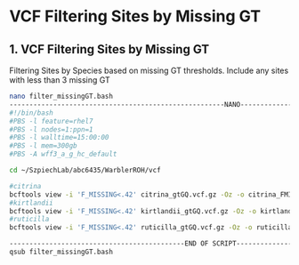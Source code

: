 
# VCF Filtering Sites by Missing GT
## 1.  VCF Filtering Sites by Missing GT
Filtering Sites by Species based on missing GT thresholds. Include any sites with less than 3 missing GT

```bash 
nano filter_missingGT.bash
------------------------------------------------------NANO------------------------------------------------
#!/bin/bash
#PBS -l feature=rhel7
#PBS -l nodes=1:ppn=1
#PBS -l walltime=15:00:00
#PBS -l mem=300gb
#PBS -A wff3_a_g_hc_default

cd ~/SzpiechLab/abc6435/WarblerROH/vcf

#citrina
bcftools view -i 'F_MISSING<.42' citrina_gtGQ.vcf.gz -Oz -o citrina_FMISSING.vcf.gz
#kirtlandii
bcftools view -i 'F_MISSING<.42' kirtlandii_gtGQ.vcf.gz -Oz -o kirtlandii_FMISSING.vcf.gz
#ruticilla
bcftools view -i 'F_MISSING<.42' ruticilla_gtGQ.vcf.gz -Oz -o ruticilla_FMISSING.vcf.gz

--------------------------------------------END OF SCRIPT------------------------------------------------
qsub filter_missingGT.bash
```

